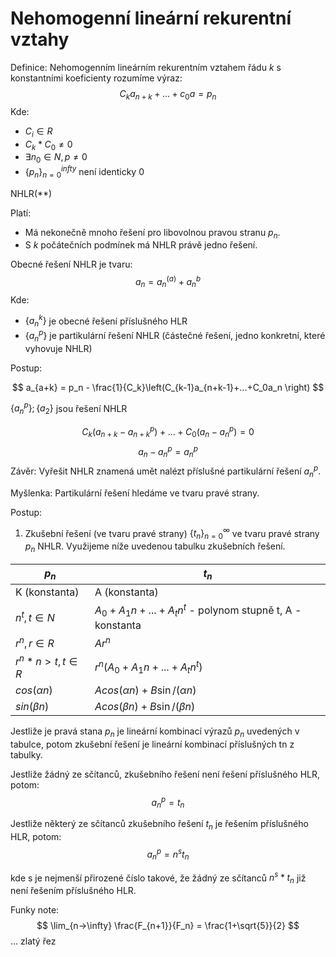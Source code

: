# Nehomogenní lineární rekurentní vztahy

Definice:
Nehomogenním lineárním rekurentním vztahem řádu $k$ s konstantními koeficienty rozumíme výraz:
$$
C_ka_{n+k} + ... + c_0 a = p_n
$$
Kde:
- $C_i \in R$
- $C_k*C_0 \neq 0$
- $\exists n_0 \in N, p \neq 0$
- $\{p_n\}_{n=0}^{infty}$ není identicky 0

NHLR(\*\*)

Platí:
- Má nekonečně mnoho řešení pro libovolnou pravou stranu $p_n$.
- S $k$ počátečních podmínek má NHLR právě jedno řešení.

Obecné řešení NHLR
je tvaru:
$$
a_n = a_n^{(a)} + a_n^{b}
$$
Kde:
- $\{a_n^{k}\}$ je obecné řešení příslušného HLR
- $\{a_n^{p}\}$ je partikulární řešení NHLR (částečné řešení, jedno konkretní, které vyhovuje NHLR)

Postup:

$$
a_{a+k} = p_n - \frac{1}{C_k}\left(C_{k-1}a_{n+k-1}+...+C_0a_n \right)
$$


$\{a_n^{p}\};\{a_2\}$ jsou řešení NHLR

$$
C_k(a_{n+k}-a_{n+k}^p)+...+C_0(a_n-a_n^p) = 0
$$
$$a_n - a_n^p = a_n^p$$
Závěr:
Vyřešit NHLR znamená umět nalézt příslušné partikulární řešení $a_n^p$.

Myšlenka:
Partikulární řešení hledáme ve tvaru pravé strany. 

Postup:

1) Zkušební řešení (ve tvaru pravé strany) $\{t_n\}^\infty_{n=0}$ ve tvaru pravé strany $p_n$ NHLR. Využijeme níže uvedenou tabulku zkušebních řešení. 

| $p_n$            | $t_n$                                                     |
| ---------------- | --------------------------------------------------------- |
| K (konstanta)    | A (konstanta)                                             |
| $n^t, t\in N$    | $A_0 + A_1n+...+A_tn^t$ - polynom stupně t, A - konstanta |
| $r^n,r\in R$     | $Ar^n$                                                    |
| $r^n*n>t,t\in R$ | $r^n(A_0 + A_1n+...+A_tn^t)$                              |
| $cos(\alpha n)$  | $A cos(\alpha n) + B \sin/(\alpha n)$                     |
| $sin(\beta n)$   | $A cos(\beta n) + B \sin/(\beta n)$                       |
Jestliže je pravá stana $p_n$ je lineární kombinací výrazů $p_n$ uvedených v tabulce, potom zkušební řešení je lineární kombinací příslušných tn z tabulky. 

Jestliže žádný ze sčítanců, zkušebního řešení není řešení příslušného HLR, potom:
$$
a_n^p = t_n
$$

Jestliže některý ze sčítanců zkušebního řešení $t_n$ je řešením příslušného HLR, potom:
$$
a_n^p = n^st_n
$$

kde s je nejmenší přirozené číslo takové, že žádný ze sčítanců $n^s*t_n$ již není řešením příslušného HLR.

Funky note:
$$
\lim_{n->\infty} \frac{F_{n+1}}{F_n} = \frac{1+\sqrt{5}}{2}
$$
... zlatý řez
